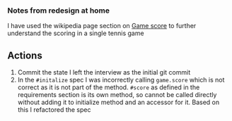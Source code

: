 ### Notes from redesign at home

I have used the wikipedia page section on [Game score](https://en.wikipedia.org/wiki/Tennis_scoring_system#Game_score) to further understand the scoring in a single tennis game

## Actions

1. Commit the state I left the interview as the initial git commit
2. In the `#initalize` spec I was incorrectly calling `game.score` which is not correct as it is not part of the method. `#score` as defined in the requirements section is its own method, so cannot be called directly without adding it to initialize method and an accessor for it. Based on this I refactored the spec 